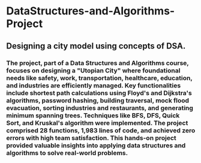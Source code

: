 # DataStructures-and-Algorithms-Project

## Designing a city model using concepts of DSA.
### The project, part of a Data Structures and Algorithms course, focuses on designing a "Utopian City" where foundational needs like safety, work, transportation, healthcare, education, and industries are efficiently managed. Key functionalities include shortest path calculations using Floyd's and Dijkstra's algorithms, password hashing, building traversal, mock flood evacuation, sorting industries and restaurants, and generating minimum spanning trees. Techniques like BFS, DFS, Quick Sort, and Kruskal's algorithm were implemented. The project comprised 28 functions, 1,983 lines of code, and achieved zero errors with high team satisfaction. This hands-on project provided valuable insights into applying data structures and algorithms to solve real-world problems.
